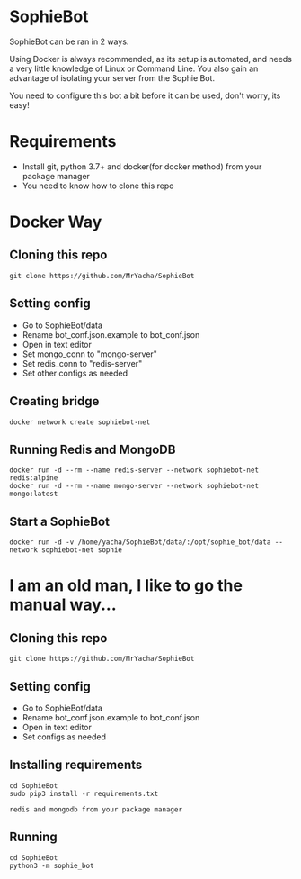 # SophieBot

SophieBot can be ran in 2 ways.

Using Docker is always recommended, as its setup is automated, and needs a very little knowledge of Linux or Command Line.
You also gain an advantage of isolating your server from the Sophie Bot.

You need to configure this bot a bit before it can be used, don't worry, its easy!

# Requirements

+ Install git, python 3.7+ and docker(for docker method) from your package manager
+ You need to know how to clone this repo


# Docker Way

## Cloning this repo
    git clone https://github.com/MrYacha/SophieBot

## Setting config

+ Go to SophieBot/data
+ Rename bot_conf.json.example to bot_conf.json
+ Open in text editor
+ Set mongo_conn to "mongo-server"
+ Set redis_conn to "redis-server"
+ Set other configs as needed

## Creating bridge
    docker network create sophiebot-net

## Running Redis and MongoDB
    docker run -d --rm --name redis-server --network sophiebot-net redis:alpine
    docker run -d --rm --name mongo-server --network sophiebot-net mongo:latest

## Start a SophieBot
    docker run -d -v /home/yacha/SophieBot/data/:/opt/sophie_bot/data --network sophiebot-net sophie 


# I am an old man, I like to go the manual way...


## Cloning this repo
    git clone https://github.com/MrYacha/SophieBot


## Setting config

+ Go to SophieBot/data
+ Rename bot_conf.json.example to bot_conf.json
+ Open in text editor
+ Set configs as needed

## Installing requirements
    cd SophieBot
    sudo pip3 install -r requirements.txt
   
    redis and mongodb from your package manager

## Running

    cd SophieBot
    python3 -m sophie_bot
